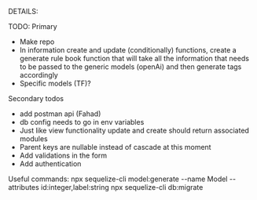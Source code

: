
DETAILS:

TODO: Primary
- Make repo
- In information create and update (conditionally) functions, create a generate rule book function that will take all the information that needs to be passed to the generic models (openAi) and then generate tags accordingly
- Specific models (TF)?

Secondary todos
- add postman api (Fahad)
- db config needs to go in env variables
- Just like view functionality update and create should return associated modules
- Parent keys are nullable instead of cascade at this moment
- Add validations in the form
- Add authentication

Useful commands:
npx sequelize-cli model:generate --name Model --attributes id:integer,label:string
npx sequelize-cli db:migrate
